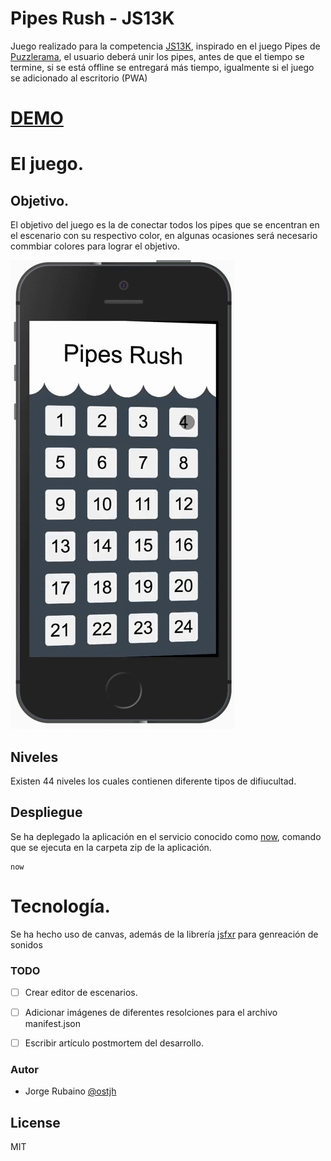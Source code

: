 # Pipes Rush - JS13K

Juego realizado para la competencia [JS13K], inspirado en el juego Pipes de [Puzzlerama], el usuario deberá unir los pipes, antes de que el tiempo se termine, si se está offline se entregará más tiempo, igualmente si el juego se adicionado al escritorio (PWA)

# [DEMO]

# El juego.

## Objetivo.

El objetivo del juego es la de conectar todos los pipes que se encentran en el escenario con su respectivo color, en algunas ocasiones será necesario commbiar colores para lograr el objetivo.

![image](https://github.com/Jorger/PipesRush_JS13k/blob/master/pipes.gif?raw=true)

## Niveles

Existen 44 niveles los cuales contienen diferente tipos de difiucultad.

## Despliegue

Se ha deplegado la aplicación en el servicio conocido como [now], comando que se ejecuta en la carpeta zip de la aplicación.

```
now
```

# Tecnología.

Se ha hecho uso de canvas, además de la librería [jsfxr] para genreación de sonidos

### TODO

- [ ] Crear editor de escenarios.
- [ ] Adicionar imágenes de diferentes resolciones para el archivo manifest.json
- [ ] Escribir artículo postmortem del desarrollo.


### Autor
* Jorge Rubaino [@ostjh]

License
----
MIT

[@ostjh]:https://twitter.com/ostjh
[JS13K]:https://js13kgames.com/
[Puzzlerama]:https://play.google.com/store/apps/details?id=com.leodesol.games.puzzlecollection&hl=es_419
[DEMO]:https://pipes-rush-js13k.now.sh
[jsfxr]:https://github.com/mneubrand/jsfxr
[now]:https://zeit.co/now
